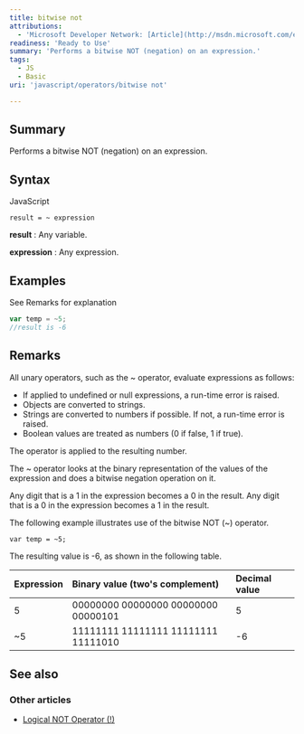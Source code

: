 ```yaml
---
title: bitwise not
attributions:
  - 'Microsoft Developer Network: [Article](http://msdn.microsoft.com/en-us/library/ie/zf9s465t(v=vs.94).aspx)'
readiness: 'Ready to Use'
summary: 'Performs a bitwise NOT (negation) on an expression.'
tags:
  - JS
  - Basic
uri: 'javascript/operators/bitwise not'

---
```

## Summary

Performs a bitwise NOT (negation) on an expression.

## Syntax

<span class="language">JavaScript</span>

    result = ~ expression

**result**
:   Any variable.

**expression**
:   Any expression.

## Examples

See Remarks for explanation

``` js
var temp = ~5;
//result is -6
```

## Remarks

All unary operators, such as the \~ operator, evaluate expressions as follows:

-   If applied to undefined or null expressions, a run-time error is raised.
-   Objects are converted to strings.
-   Strings are converted to numbers if possible. If not, a run-time error is raised.
-   Boolean values are treated as numbers (0 if false, 1 if true).

The operator is applied to the resulting number.

The \~ operator looks at the binary representation of the values of the expression and does a bitwise negation operation on it.

Any digit that is a 1 in the expression becomes a 0 in the result. Any digit that is a 0 in the expression becomes a 1 in the result.

The following example illustrates use of the bitwise NOT (\~) operator.

    var temp = ~5;

The resulting value is -6, as shown in the following table.

|Expression|Binary value (two's complement)|Decimal value|
|:---------|:------------------------------|:------------|
|5|00000000 00000000 00000000 00000101|5|
|\~5|11111111 11111111 11111111 11111010|-6|

## See also

### Other articles

-   [Logical NOT Operator (!)](/javascript/operators/logical_not)

